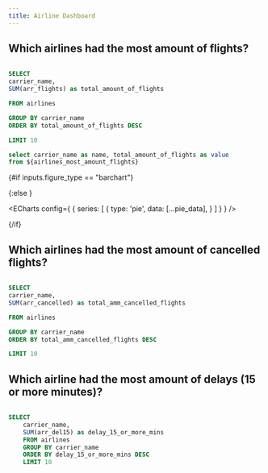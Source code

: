 ```yaml
---
title: Airline Dashboard
---
```


## Which airlines had the most amount of flights?

<ButtonGroup name=figure_type>
    <ButtonGroupItem valueLabel="Bar chart" value="barchart" default/>
    <ButtonGroupItem valueLabel="Pie chart" value="piechart"/>
</ButtonGroup>

<!-- Show the top 10 airlines by the amount of scheduled flights -->
```sql airlines_most_amount_flights

SELECT 
carrier_name, 
SUM(arr_flights) as total_amount_of_flights

FROM airlines

GROUP BY carrier_name
ORDER BY total_amount_of_flights DESC

LIMIT 10
```


```sql pie_data
select carrier_name as name, total_amount_of_flights as value
from ${airlines_most_amount_flights}
```




{#if inputs.figure_type == "barchart"}

<BarChart
    data={airlines_most_amount_flights}
    title="Top 10 airlines that had the most amount of flights"
    x=carrier_name
    y=total_amount_of_flights
/>


{:else }

<ECharts config={
    {
        series: [
        {
        type: 'pie',
        data: [...pie_data],
        }
    ]
    }
    }
/>

{/if}



## Which airlines had the most amount of cancelled flights?

<!-- Show the top 10 airlines by the amount of cancelled flights -->
```sql airlines_most_amount_of_cancelled_flights

SELECT 
carrier_name, 
SUM(arr_cancelled) as total_amm_cancelled_flights

FROM airlines

GROUP BY carrier_name
ORDER BY total_amm_cancelled_flights DESC

LIMIT 10
```

<BarChart
    data={airlines_most_amount_of_cancelled_flights}
    title="Top 10 airlines that had the most amount of cancelled flights"
    x=carrier_name
    y=total_amm_cancelled_flights
/>



## Which airline had the most amount of delays (15 or more minutes)?

```sql airlines_15_or_more_mins_delay

SELECT
    carrier_name,
    SUM(arr_del15) as delay_15_or_more_mins
    FROM airlines
    GROUP BY carrier_name
    ORDER BY delay_15_or_more_mins DESC
    LIMIT 10
```
<BarChart
    data={airlines_15_or_more_mins_delay}
    title="Top 10 airlines that had the most amount amount of delays"
    x=carrier_name
    y=delay_15_or_more_mins
/>